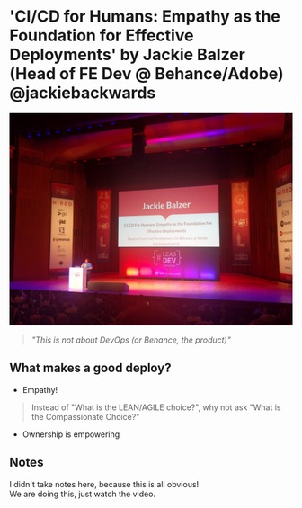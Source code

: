 # 'CI/CD for Humans: Empathy as the Foundation for Effective Deployments' by Jackie Balzer (Head of FE Dev @ Behance/Adobe) @jackiebackwards

![Jackie Balzer Introduction](img/09_JackieBalzer.jpg "Jackie Balzer introduction")

> _"This is not about DevOps (or Behance, the product)"_

## What makes a good deploy?

- Empathy!
> Instead of "What is the LEAN/AGILE choice?", why not ask "What is the Compassionate Choice?"
- Ownership is empowering

## Notes

I didn't take notes here, because this is all obvious! \
We are doing this, just watch the video.